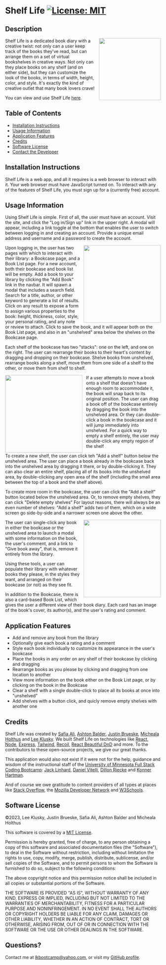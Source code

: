 # Shelf Life [![License: MIT](https://img.shields.io/badge/License-MIT-yellow.svg)](https://opensource.org/licenses/MIT)

## Description

<img src="./Assets/shelf-life-screenshot-1.png" style="float: right; margin-left: 12px;" width=200 />
Shelf Life is a dedicated book diary with a creative twist: not only can a user keep track of the books they've read, but can arrange them on a set of virtual bookshelves in creative ways. Not only can they place books on any shelf (and on either side), but they can customize the look of the books, in terms of width, height, color, and style. It's exactly the kind of creative outlet that many book lovers crave!

You can view and use Shelf Life [here](https://shelf-life.herokuapp.com).

## Table of Contents

- [Installation Instructions](#installation-instructions)
- [Usage Information](#usage-information)
- [Application Features](#application-features)
- [Credits](#credits)
- [Software License](#software-license)
- [Contact the Developer](#contact-the-developer)

## Installation Instructions

Shelf Life is a web app, and all it requires is a web browser to interact with it. Your web browser must have JavaScript turned on. To interact with any of the features of Shelf Life, you must sign up for a (currently free) account.

## Usage Information

Using Shelf Life is simple. First of all, the user must have an account. Visit the site, and click the "Log in/Sign up" link in the upper right. A modal will appear, including a link toggle at the bottom that enables the user to switch between logging in and creating an account. Provide a unique email address and username and a password to create the account.

<img src="./Assets/shelf-life-screenshot-2.png" style="float: right; margin-left: 12px;" width=250 />

Upon logging in, the user has two pages with which to interact with their library: a Bookcase page, and a Book List page. For a new account, both their bookcase and book list will be empty. Add a book to your library by clicking the "Add Book" link in the navbar. It will spawn a modal that includes a search field. Search for a title, author, or other keyword to generate a list of results. Click on any result to expose a form to assign various properties to the book: height, thickness, color, style, your personal rating, and any note or review to attach. Click to save the book, and it will appear both on the Book List page, and also in an "unshelved" area below the shelves on the Bookcase page.

Each shelf of the bookcase has two "stacks": one on the left, and one on the right. The user can rearrange their books to their heart's content by dragging and dropping on their bookcase. Shelve books from unshelved, rearrange books along a shelf, move them from one side of a shelf to the other, or move them from shelf to shelf.

<img src="./Assets/shelf-life-screenshot-3.png" style="float: left; margin-right: 12px;" width=250 />

If a user attempts to move a book onto a shelf that doesn't have enough room to accommodate it, the book will snap back to its original position. The user can drag a book off of the bookcase entirely by dragging the book into the unshelved area. Or they can double-click a book in the bookcase and it will jump immediately into unshelved. For a quick way to empty a shelf entirely, the user may double-click any empty region of the shelf

To create a new shelf, the user can click teh "Add a shelf" button below the unshelved area. The user can place a book already in the bookcase back into the unshelved area by dragging it there, or by double-clicking it. They can also clear an entire shelf, placing all of its books into the unshelved area, by double-clicking any open area of the shelf (including the small area between the top of a book and the shelf above).

To create more room in the bookcase, the user can click the "Add a shelf" button located below the unshelved area. Or, to remove empty shelves, they can click "Delete empty shelves" For layout reasons, there will always be an even number of shelves: "Add a shelf" adds two of them, which on a wide screen go side-by-side and a narrower screen one above the other.

<img src="./Assets/shelf-life-screenshot-4.png" style="float: right; margin-left: 12px;" width=250 />
The user can single-click any book in either the bookcase or the unshelved area to launch a modal with some information on the book, the user's comment, and a link to "Give book away", that is, remove it entirely from the library.

Using these tools, a user can populate their library with whatever books they please, in the styles they want, and arranged on their bookcase (or not) as they see fit.

In addition to the Bookcase, there is also a card-based Book List, which gives the user a different view of their book diary. Each card has an image of the book's cover, its author(s), and the user's rating and comment.

## Application Features

- Add and remove any book from the library
- Optionally give each book a rating and a comment
- Style each book individually to customize its appearance in the user's bookcase
- Place the books in any order on any shelf of their bookcase by clicking and dragging
- Rearrange books as you please by clicking and dragging from one location to another
- View more information on the book either on the Book List page, or by clicking on the book in the Bookcase
- Clear a shelf with a single double-click to place all its books at once into "unshelved"
- Add shelves with a button click, and quicly remove empty shelves with another one

## Credits

Shelf Life was created by [Safia Ali](https://www.linkedin.com/in/safia-ali-840b53268/), [Ashton Balder](https://www.linkedin.com/in/ashton-balder-0138831a2/), [Justin Brueske](https://github.com/Justin-Brueske), [Micheala Holthus](https://github.com/Micheala-H) and [Lee Klusky](https://www.linkedin.com/in/lee-klusky/). We built Shelf Life on technologies like [React](https://react.dev), [Node](https://nodejs.org), [Express](https://expressjs.com), [Tailwind](https://tailwindcss.com), [Recoil](https://recoiljs.org), [React Beautiful DnD](https://www.npmjs.com/package/react-beautiful-dnd) and more. To the contributors to these open-source projects, we give our great thanks.

This application would also not exist if it were not for the help, guidance and wisdom of the instructional staff of the [University of Minnesota Full Stack Coding Bootcamp](https://bootcamp.umn.edu/coding/): [Jack Linhard](https://www.linkedin.com/in/jack-linhart/), [Daniel Vitelli](https://www.linkedin.com/in/daniel-vitelli/), [Dillon Riecke](https://www.linkedin.com/in/dillon-riecke/) and [Konner Hartman](https://www.linkedin.com/in/konner-hartman/).

And of course we owe gratitude to content providers of all types at places like [Stack Overflow](https://www.stackoverflow.com), the [Mozilla Developer Network](https://developer.mozilla.org) and [W3Schools](https://w3schools.com).

## Software License

©2023, Lee Klusky, Justin Brueske, Safia Ali, Ashton Balder and Micheala Holthus

This software is covered by a [MIT License](https://opensource.org/licenses/MIT).

Permission is hereby granted, free of charge, to any person obtaining a copy of this software and associated documentation files (the "Software"), to deal in the Software without restriction, including without limitation the rights to use, copy, modify, merge, publish, distribute, sublicense, and/or sell copies of the Software, and to permit persons to whom the Software is furnished to do so, subject to the following conditions:

The above copyright notice and this permission notice shall be included in all copies or substantial portions of the Software.

THE SOFTWARE IS PROVIDED "AS IS", WITHOUT WARRANTY OF ANY KIND, EXPRESS OR IMPLIED, INCLUDING BUT NOT LIMITED TO THE WARRANTIES OF MERCHANTABILITY, FITNESS FOR A PARTICULAR PURPOSE AND NONINFRINGEMENT. IN NO EVENT SHALL THE AUTHORS OR COPYRIGHT HOLDERS BE LIABLE FOR ANY CLAIM, DAMAGES OR OTHER LIABILITY, WHETHER IN AN ACTION OF CONTRACT, TORT OR OTHERWISE, ARISING FROM, OUT OF OR IN CONNECTION WITH THE SOFTWARE OR THE USE OR OTHER DEALINGS IN THE SOFTWARE.

## Questions?

Contact me at <a href="mailto:lkbootcamp@yahoo.com">lkbootcamp@yahoo.com</a>, or visit my [GitHub profile](https://www.github.com/lkalliance).
